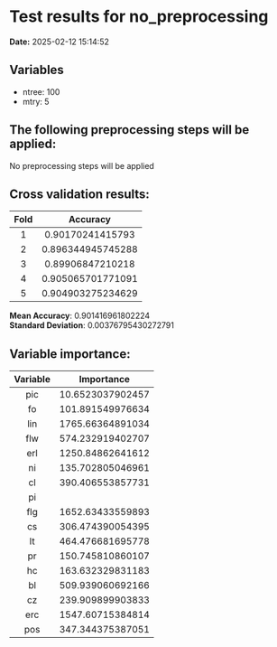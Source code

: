 # Test results for no_preprocessing
**Date:**  2025-02-12 15:14:52 

## Variables 
 - ntree:  100 
 - mtry:  5 


 ## The following preprocessing steps will be applied: 
 No preprocessing steps will be applied


 ## Cross validation results:
 | Fold | Accuracy |
 |:--:|:--:|
 |  1  |  0.90170241415793  |
 |  2  |  0.896344945745288  |
 |  3  |  0.89906847210218  |
 |  4  |  0.905065701771091  |
 |  5  |  0.904903275234629  |
  
 **Mean Accuracy**:  0.901416961802224  
 **Standard Deviation**:  0.00376795430272791  


 ## Variable importance:
 | Variable | Importance |
 |:--:|:--:|
 |  pic  |  10.6523037902457  |
 |  fo  |  101.891549976634  |
 |  lin  |  1765.66364891034  |
 |  flw  |  574.232919402707  |
 |  erl  |  1250.84862641612  |
 |  ni  |  135.702805046961  |
 |  cl  |  390.406553857731  |
 |  pi  |    |
 |  flg  |  1652.63433559893  |
 |  cs  |  306.474390054395  |
 |  lt  |  464.476681695778  |
 |  pr  |  150.745810860107  |
 |  hc  |  163.632329831183  |
 |  bl  |  509.939060692166  |
 |  cz  |  239.909899903833  |
 |  erc  |  1547.60715384814  |
 |  pos  |  347.344375387051  |

